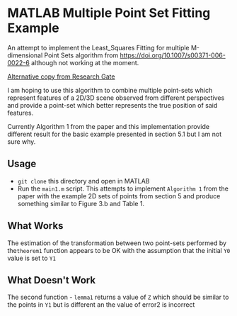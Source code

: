 # MATLAB Multiple Point Set Fitting Example

An attempt to implement the Least_Squares Fitting for multiple M-dimensional Point Sets algorithm from https://doi.org/10.1007/s00371-006-0022-6 although not working at the moment. 

[Alternative copy from Research Gate](https://www.researchgate.net/publication/225420764_Least-squares_fitting_of_multiple_M_-dimensional_point_sets)

I am hoping to use this algorithm to combine multiple point-sets which represent features of a 2D/3D scene observed from different perspectives and provide a point-set which better represents the true position of said features.

Currently Algorithm 1 from the paper and this implementation provide different result for the basic example presented in section 5.1 but I am not sure why.

## Usage
* `git clone` this directory and open in MATLAB
* Run the `main1.m` script. This attempts to implement `Algorithm 1` from the paper with the example 2D sets of points from section 5 and produce something similar to Figure 3.b and Table 1.

## What Works
The estimation of the transformation between two point-sets performed by the`theorem1` function appears to be OK with the assumption that the initial `Y0` value is set to `Y1`

## What Doesn't Work
The second function - `lemma1` returns a value of `Z` which should be similar to the points in `Y1` but is different an the value of error2 is incorrect
